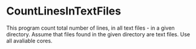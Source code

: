 # CountLinesInTextFiles
This program count total number of lines, in all text files - in a given directory. Assume that files found in the given directory are text files. Use all avaliable cores.
